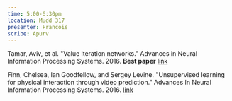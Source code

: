 ```yaml
---
time: 5:00-6:30pm
location: Mudd 317
presenter: Francois
scribe: Apurv
---
```


Tamar, Aviv, et al. "Value iteration networks." Advances in Neural Information Processing Systems. 2016. **Best paper** [link](https://arxiv.org/pdf/1605.07157.pdf)

Finn, Chelsea, Ian Goodfellow, and Sergey Levine. "Unsupervised learning for physical interaction through video prediction." Advances In Neural Information Processing Systems. 2016. [link](https://arxiv.org/pdf/1605.07157.pdf)
